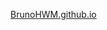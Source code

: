 [BrunoHWM.github.io](file:///C:/Users/User/Documents/BrunoHWM/Ricardo.GIT/Reposit%C3%B3rio/BrunoHWM.github.io/index.html)

